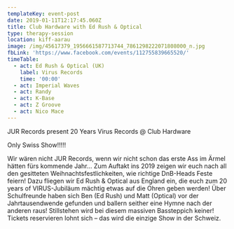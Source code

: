```yaml
---
templateKey: event-post
date: 2019-01-11T12:17:45.060Z
title: Club Hardware with Ed Rush & Optical
type: therapy-session
location: kiff-aarau
image: /img/45617379_1956661587713744_7861298222071808000_n.jpg
fbLink: 'https://www.facebook.com/events/112755839665520/'
timeTable:
  - act: Ed Rush & Optical (UK)
    label: Virus Records
    time: '00:00'
  - act: Imperial Waves
  - act: Randy
  - act: K-Base
  - act: Z Groove
  - act: Nico Mace
---
```

JUR Records present 20 Years Virus Records @ Club Hardware

Only Swiss Show!!!!!

Wir wären nicht JUR Records, wenn wir nicht schon das erste Ass im Ärmel hätten fürs kommende Jahr… Zum Auftakt ins 2019 zeigen wir euch nach all den gesitteten Weihnachtsfestlichkeiten, wie richtige DnB-Heads Feste feiern! Dazu fliegen wir Ed Rush & Optical aus England ein, die euch zum 20 years of VIRUS-Jubiläum mächtig etwas auf die Ohren geben werden! Über Schulfreunde haben sich Ben (Ed Rush) und Matt (Optical) vor der Jahrtausendwende gefunden und ballern seither eine Hymne nach der anderen raus! Stillstehen wird bei diesem massiven Bassteppich keiner! Tickets reservieren lohnt sich – das wird die einzige Show in der Schweiz.
